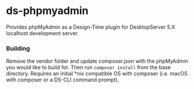 # ds-phpmyadmin
Provides phpMyAdmin as a Design-Time plugin for DesktopServer 5.X localhost development server.
### Building
Remove the vendor folder and update composer.json with the phpMyAdmin you would like to build for. Then run `composer install` from the base directory. Requires an initial *nix compatible OS with composer (i.e. macOS with composer or a DS-CLI command prompt).
